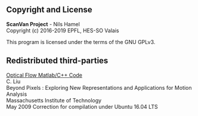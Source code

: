 ## Copyright and License

**ScanVan Project** - Nils Hamel <br >
Copyright (c) 2016-2019 EPFL, HES-SO Valais

This program is licensed under the terms of the GNU GPLv3.

## Redistributed third-parties

[Optical Flow Matlab/C++ Code](https://people.csail.mit.edu/celiu/OpticalFlow/) <br />
C. Liu <br />
Beyond Pixels : Exploring New Representations and Applications for Motion Analysis <br />
Massachusetts Institute of Technology <br />
May 2009
Correction for compilation under Ubuntu 16.04 LTS

